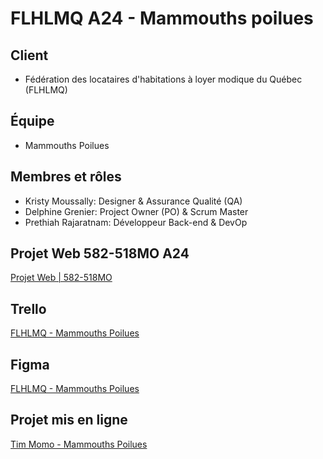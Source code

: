 # FLHLMQ A24 - Mammouths poilues

## Client 
- Fédération des locataires d'habitations à loyer modique du Québec (FLHLMQ)
  
## Équipe
- Mammouths Poilues
  
## Membres et rôles 
- Kristy Moussally: Designer & Assurance Qualité (QA)
- Delphine Grenier: Project Owner (PO) & Scrum Master
- Prethiah Rajaratnam: Développeur Back-end & DevOp
  
## Projet Web 582-518MO A24
[Projet Web | 582-518MO](https://tim-montmorency.com/timdoc/582-518MO/projet/)

## Trello
[FLHLMQ - Mammouths Poilues](https://trello.com/b/5USssp3m/federation-des-locataires-mammouth-poilus)

## Figma
[FLHLMQ - Mammouths Poilues](https://www.figma.com/design/pT449PdHMsAuk4wv14iNUU/PROJET-WEB---MAQUETTES?node-id=0-1&t=luEy2S54BIJC2eVL-1)

## Projet mis en ligne
[Tim Momo - Mammouths Poilues](https://mammouths-poilues.tim-momo.com/)